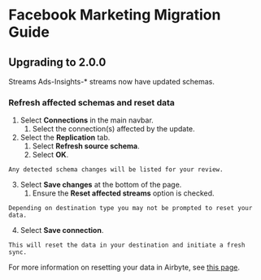 # Facebook Marketing Migration Guide

## Upgrading to 2.0.0

Streams Ads-Insights-* streams now have updated schemas.

### Refresh affected schemas and reset data

1. Select **Connections** in the main navbar.
    1. Select the connection(s) affected by the update.
2. Select the **Replication** tab.
    1. Select **Refresh source schema**.
    2. Select **OK**.

```note
Any detected schema changes will be listed for your review.
```

3. Select **Save changes** at the bottom of the page.
    1. Ensure the **Reset affected streams** option is checked.
```note
Depending on destination type you may not be prompted to reset your data.
```
4. Select **Save connection**. 
```note
This will reset the data in your destination and initiate a fresh sync.
```

For more information on resetting your data in Airbyte, see [this page](https://docs.airbyte.com/operator-guides/reset).
